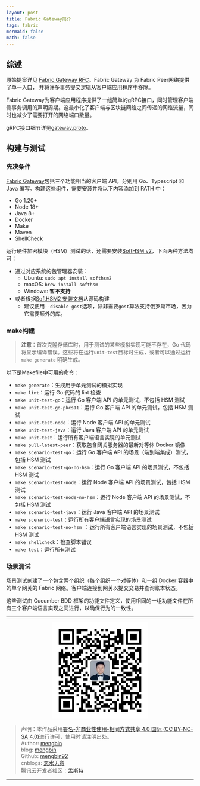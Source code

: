 ```yaml
---
layout: post
title: Fabric Gateway简介
tags: fabric
mermaid: false
math: false
---  
```


## 综述

原始提案详见 [Fabric Gateway RFC](https://hyperledger.github.io/fabric-rfcs/text/0000-fabric-gateway.html)。Fabric Gateway 为 Fabric Peer网络提供了单一入口， 并将许多事务提交逻辑从客户端应用程序中移除。  

Fabric Gateway为客户端应用程序提供了一组简单的gRPC接口，同时管理客户端侧事务调用的声明周期。这最小化了客户端与区块链网络之间传递的网络流量，同时也减少了需要打开的网络端口数量。

gRPC接口细节详见[gateway.proto](https://github.com/hyperledger/fabric-protos/blob/main/gateway/gateway.proto)。

## 构建与测试

### 先决条件

[Fabric Gateway](https://github.com/hyperledger/fabric-gateway)包括三个功能相当的客户端 API，分别用 Go、Typescript 和 Java 编写。构建这些组件，需要安装并将以下内容添加到 PATH 中：  

- Go 1.20+
- Node 18+
- Java 8+
- Docker
- Make
- Maven
- ShellCheck  

运行硬件加密模块（HSM）测试的话，还需要安装[SoftHSM v2](https://www.opendnssec.org/softhsm/)，下面两种方法均可：  

- 通过对应系统的包管理器安装：  
  - Ubuntu: `sudo apt install softhsm2`
  - macOS: `brew install softhsm`
  - Windows: **暂不支持**
- 或者根据[SoftHSM2 安装文档](https://wiki.opendnssec.org/display/SoftHSMDOCS/SoftHSM+Documentation+v2)从源码构建
  - 建议使用`--disable-gost`选项，除非需要`gost`算法支持俄罗斯市场，因为它需要额外的库。

### make构建

> **注意**：首次克隆存储库时，用于测试的某些模拟实现可能不存在，Go 代码将显示编译错误。这些将在运行`unit-test`目标时生成，或者可以通过运行 `make generate` 明确生成。

以下是Makefile中可用的命令：  

- `make generate`：生成用于单元测试的模拟实现
- `make lint`：运行 Go 代码的 lint 检查
- `make unit-test-go`：运行 Go 客户端 API 的单元测试，不包括 HSM 测试
- `make unit-test-go-pkcs11`：运行 Go 客户端 API 的单元测试，包括 HSM 测试
- `make unit-test-node`：运行 Node 客户端 API 的单元测试
- `make unit-test-java`：运行 Java 客户端 API 的单元测试
- `make unit-test`：运行所有客户端语言实现的单元测试
- `make pull-latest-peer`：获取包含网关服务器的最新对等体 Docker 镜像
- `make scenario-test-go`：运行 Go 客户端 API 的场景（端到端集成）测试，包括 HSM 测试
- `make scenario-test-go-no-hsm`：运行 Go 客户端 API 的场景测试，不包括 HSM 测试
- `make scenario-test-node`：运行 Node 客户端 API 的场景测试，包括 HSM 测试
- `make scenario-test-node-no-hsm`：运行 Node 客户端 API 的场景测试，不包括 HSM 测试
- `make scenario-test-java`：运行 Java 客户端 API 的场景测试
- `make scenario-test`：运行所有客户端语言实现的场景测试
- `make scenario-test-no-hsm `：运行所有客户端语言实现的场景测试，不包括 HSM 测试
- `make shellcheck`：检查脚本错误
- `make test`：运行所有测试

### 场景测试

场景测试创建了一个包含两个组织（每个组织一个对等体）和一组 Docker 容器中的单个网关的 Fabric 网络。客户端连接到网关以提交交易并查询账本状态。

这些测试由 Cucumber BDD 框架的功能文件定义，使用相同的一组功能文件在所有三个客户端语言实现之间进行，以确保行为的一致性。  

---

<div align="center">
  <img src="../img/qrcode_wechat.jpg" alt="孟斯特">
</div>

> 声明：本作品采用[署名-非商业性使用-相同方式共享 4.0 国际 (CC BY-NC-SA 4.0)](https://creativecommons.org/licenses/by-nc-sa/4.0/deed.zh)进行许可，使用时请注明出处。  
> Author: [mengbin](mengbin1992@outlook.com)  
> blog: [mengbin](https://mengbin.top)  
> Github: [mengbin92](https://mengbin92.github.io/)  
> cnblogs: [恋水无意](https://www.cnblogs.com/lianshuiwuyi/)  
> 腾讯云开发者社区：[孟斯特](https://cloud.tencent.com/developer/user/6649301)  

---

